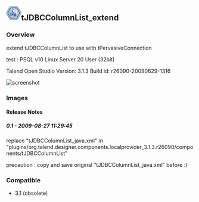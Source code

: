 ## <img src='./logo.jpg' width='40' height='40'>tJDBCColumnList_extend

### Overview
extend tJDBCColumnList to use with tPervasiveConnection

test :
PSQL v10 Linux Server 20 User (32bit)

Talend Open Studio
Version: 3.1.3
Build id: r26090-20090629-1316


![screenshot](https://talendforge.org/exchange/tos/upload_tos/extension-185/screenshot.jpg)
### Images




#### Release Notes

##### 0.1 - 2009-08-27 11:29:45
replace "tJDBCColumnList_java.xml" in "plugins/org.talend.designer.components.localprovider_3.1.3.r26090/components/tJDBCColumnList"

precaution : copy and save original "tJDBCColumnList_java.xml" before :)
### Compatible
 -  3.1 (obsolete)